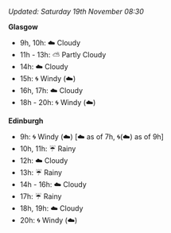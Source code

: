 *Updated: Saturday 19th November 08:30*

**Glasgow**

* 9h, 10h: :cloud: Cloudy
* 11h - 13h: :partly_sunny: Partly Cloudy
* 14h: :cloud: Cloudy
* 15h: :cyclone: Windy (:cloud:)
* 16h, 17h: :cloud: Cloudy
* 18h - 20h: :cyclone: Windy (:cloud:)

**Edinburgh**

* 9h: :cyclone: Windy (:cloud:) [:cloud: as of 7h, :cyclone:(:cloud:) as of 9h]
* 10h, 11h: :umbrella: Rainy
* 12h: :cloud: Cloudy
* 13h: :umbrella: Rainy
* 14h - 16h: :cloud: Cloudy
* 17h: :umbrella: Rainy
* 18h, 19h: :cloud: Cloudy
* 20h: :cyclone: Windy (:cloud:)
